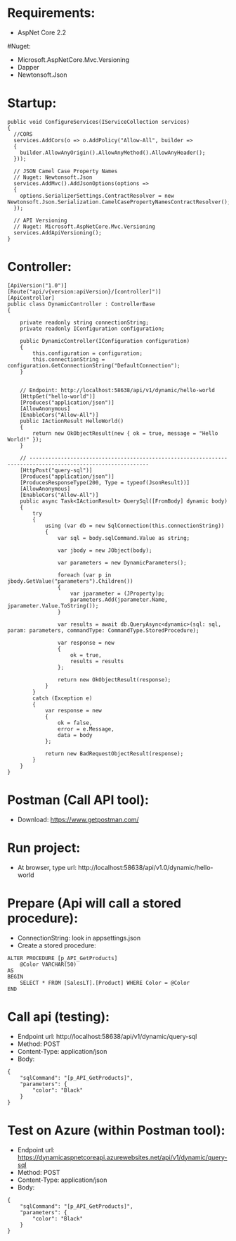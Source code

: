 # Requirements:

- AspNet Core 2.2

#Nuget:

- Microsoft.AspNetCore.Mvc.Versioning
- Dapper
- Newtonsoft.Json

# Startup:

```
public void ConfigureServices(IServiceCollection services)
{
  //CORS
  services.AddCors(o => o.AddPolicy("Allow-All", builder =>
  {
    builder.AllowAnyOrigin().AllowAnyMethod().AllowAnyHeader();
  }));

  // JSON Camel Case Property Names
  // Nuget: Newtonsoft.Json
  services.AddMvc().AddJsonOptions(options =>
  {
    options.SerializerSettings.ContractResolver = new Newtonsoft.Json.Serialization.CamelCasePropertyNamesContractResolver();
  });

  // API Versioning
  // Nuget: Microsoft.AspNetCore.Mvc.Versioning
  services.AddApiVersioning();
}
```

# Controller:

```
[ApiVersion("1.0")]
[Route("api/v{version:apiVersion}/[controller]")]
[ApiController]
public class DynamicController : ControllerBase
{

    private readonly string connectionString;
    private readonly IConfiguration configuration;

    public DynamicController(IConfiguration configuration)
    {
        this.configuration = configuration;
        this.connectionString = configuration.GetConnectionString("DefaultConnection");
    }


    // Endpoint: http://localhost:58638/api/v1/dynamic/hello-world
    [HttpGet("hello-world")]
    [Produces("application/json")]
    [AllowAnonymous]
    [EnableCors("Allow-All")]
    public IActionResult HelloWorld()
    {
        return new OkObjectResult(new { ok = true, message = "Hello World!" });
    }

    // ------------------------------------------------------------------------------------------------------------
    [HttpPost("query-sql")]
    [Produces("application/json")]
    [ProducesResponseType(200, Type = typeof(JsonResult))]
    [AllowAnonymous]
    [EnableCors("Allow-All")]
    public async Task<IActionResult> QuerySql([FromBody] dynamic body)
    {
        try
        {
            using (var db = new SqlConnection(this.connectionString))
            {
                var sql = body.sqlCommand.Value as string;

                var jbody = new JObject(body);

                var parameters = new DynamicParameters();

                foreach (var p in jbody.GetValue("parameters").Children())
                {
                    var jparameter = (JProperty)p;
                    parameters.Add(jparameter.Name, jparameter.Value.ToString());
                }

                var results = await db.QueryAsync<dynamic>(sql: sql, param: parameters, commandType: CommandType.StoredProcedure);

                var response = new
                {
                    ok = true,
                    results = results
                };

                return new OkObjectResult(response);
            }
        }
        catch (Exception e)
        {
            var response = new
            {
                ok = false,
                error = e.Message,
                data = body
            };

            return new BadRequestObjectResult(response);
        }
    }
}
```

# Postman (Call API tool):

- Download: https://www.getpostman.com/

# Run project:

- At browser, type url: http://localhost:58638/api/v1.0/dynamic/hello-world

# Prepare (Api will call a stored procedure):

- ConnectionString: look in appsettings.json
- Create a stored procedure:

```
ALTER PROCEDURE [p_API_GetProducts]
	@Color VARCHAR(50)
AS
BEGIN
	SELECT * FROM [SalesLT].[Product] WHERE Color = @Color
END
```

# Call api (testing):

- Endpoint url: http://localhost:58638/api/v1/dynamic/query-sql
- Method: POST
- Content-Type: application/json
- Body:

```
{
    "sqlCommand": "[p_API_GetProducts]",
    "parameters": {
    	"color": "Black"
    }
}
```

# Test on Azure (within Postman tool):

- Endpoint url: https://dynamicaspnetcoreapi.azurewebsites.net/api/v1/dynamic/query-sql
- Method: POST
- Content-Type: application/json
- Body:

```
{
    "sqlCommand": "[p_API_GetProducts]",
    "parameters": {
    	"color": "Black"
    }
}
```
